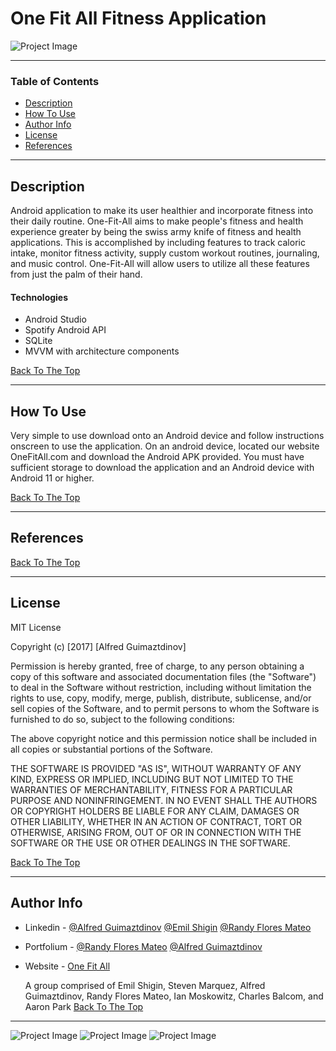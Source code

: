 # One Fit All Fitness Application

![Project Image](images/LOGO.png)



---

### Table of Contents


- [Description](#description)
- [How To Use](#how-to-use)
- [Author Info](#author-info)
- [License](#License)
- [References](#references)

---

## Description
Android application to make its user healthier
and incorporate fitness into their daily routine. One-Fit-All 
aims to make people's fitness and health experience greater by being the swiss army knife of fitness and health applications. This is accomplished by including features to track caloric intake, monitor fitness activity, supply custom workout routines, journaling, and music control. One-Fit-All will allow users to utilize all these features from just the palm of their hand.


#### Technologies

- Android Studio
- Spotify Android API
- SQLite
- MVVM with architecture components

[Back To The Top](#read-me-template)

---

## How To Use

Very simple to use download onto an Android device and follow instructions onscreen to use the application. On an android device, located our website OneFitAll.com and download the Android APK provided. You must have sufficient storage to download the application and an Android device with Android 11 or higher.



[Back To The Top](#read-me-template)

---

## References
[Back To The Top](#read-me-template)

---

## License

MIT License

Copyright (c) [2017] [Alfred Guimaztdinov]

Permission is hereby granted, free of charge, to any person obtaining a copy
of this software and associated documentation files (the "Software") to deal
in the Software without restriction, including without limitation the rights
to use, copy, modify, merge, publish, distribute, sublicense, and/or sell
copies of the Software, and to permit persons to whom the Software is
furnished to do so, subject to the following conditions:

The above copyright notice and this permission notice shall be included in all
copies or substantial portions of the Software.

THE SOFTWARE IS PROVIDED "AS IS", WITHOUT WARRANTY OF ANY KIND, EXPRESS OR
IMPLIED, INCLUDING BUT NOT LIMITED TO THE WARRANTIES OF MERCHANTABILITY,
FITNESS FOR A PARTICULAR PURPOSE AND NONINFRINGEMENT. IN NO EVENT SHALL THE
AUTHORS OR COPYRIGHT HOLDERS BE LIABLE FOR ANY CLAIM, DAMAGES OR OTHER
LIABILITY, WHETHER IN AN ACTION OF CONTRACT, TORT OR OTHERWISE, ARISING FROM,
OUT OF OR IN CONNECTION WITH THE SOFTWARE OR THE USE OR OTHER DEALINGS IN THE
SOFTWARE.

[Back To The Top](#read-me-template)

---

## Author Info

- Linkedin - [@Alfred Guimaztdinov](https://www.linkedin.com/in/alfred-guimaztdinov-856a29167/)    [@Emil Shigin](https://www.linkedin.com/in/emil-shigin-536a8b1b2/) [@Randy Flores Mateo](https://www.linkedin.com/in/randy-flores-302b90211/) 
- Portfolium - [@Randy Flores Mateo](https://www.portfolium.com/randyflores22) [@Alfred Guimaztdinov](https://portfolium.com/AlfredGuimaztd1/portfolio)
- Website - [One Fit All](https://www.sandbox.csun.edu/~spm84381/OneFitAll/index.html)

    A group comprised of Emil Shigin, Steven Marquez, Alfred Guimaztdinov, Randy Flores Mateo, Ian Moskowitz, Charles Balcom, and Aaron Park
[Back To The Top](#read-me-template)



---
![Project Image](images/One-Fit-All-Login.gif) ![Project Image](images/one-fit-all-workout-page.png) ![Project Image](images/one-fit-all-calorie-intake.png)
